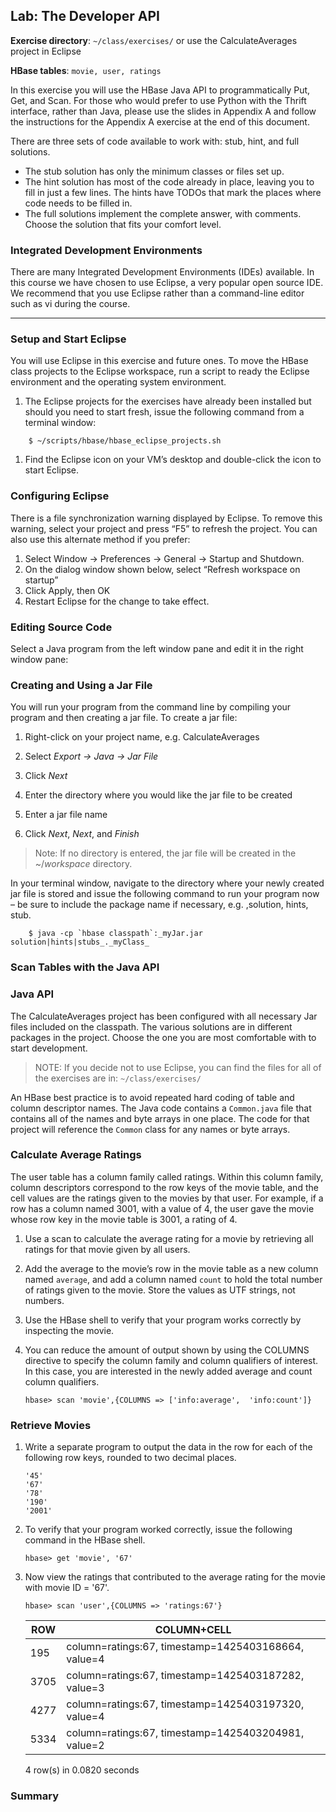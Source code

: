 ## Lab: The Developer API

**Exercise directory**:   `~/class/exercises/`  or use the CalculateAverages project in Eclipse

**HBase tables**:         `movie, user, ratings`

In this exercise you will use the HBase Java API to programmatically Put, Get, and Scan. For those who would prefer to use Python with the Thrift interface, rather than Java, please use the slides in Appendix A and follow the instructions for the Appendix A exercise at the end of this document.

There are three sets of code available to work with: stub, hint, and full solutions. 

- The stub solution has only the minimum classes or files set up. 
- The hint solution has most of the code already in place, leaving you to fill in just a few lines. The hints have TODOs that mark the places where code needs to be filled in. 
- The full solutions implement the complete answer, with comments. Choose the solution that fits your comfort level.

### Integrated Development Environments

There are many Integrated Development Environments (IDEs) available. In this course we have chosen to use Eclipse, a very popular open source IDE. We recommend that you use Eclipse rather than a command-line editor such as vi during the course.

----

### Setup and Start Eclipse

You will use Eclipse in this exercise and future ones. To move the HBase class projects to the Eclipse workspace, run a script to ready the Eclipse environment and the operating system environment.

1.  The Eclipse projects for the exercises have already been installed but should you need to start fresh, issue the following command from a terminal window:

```console
    $ ~/scripts/hbase/hbase_eclipse_projects.sh
```
    
1.  Find the Eclipse icon on your VM’s desktop and double-click the icon to start Eclipse.

### Configuring Eclipse

There is a file synchronization warning displayed by Eclipse. To remove this warning, select your project and press “F5” to refresh the project. You can also use this alternate method if you prefer:

1.  Select Window -> Preferences -> General -> Startup and Shutdown.
2.  On the dialog window shown below, select “Refresh workspace on startup”
3.  Click Apply, then OK
4.  Restart Eclipse for the change to take effect.

### Editing Source Code

Select a Java program from the left window pane and edit it in the right window pane:

### Creating and Using a Jar File

You will run your program from the command line by compiling your program and then creating a jar file. To create a jar file:

1. Right-click on your project name, e.g. CalculateAverages

1. Select _Export -> Java -> Jar File_

1. Click _Next_

1. Enter the directory where you would like the jar file to be created 

1. Enter a jar file name

1. Click _Next_, _Next_, and _Finish_

> Note: If no directory is entered, the jar file will be created in the ~/_workspace_ directory.

In your terminal window, navigate to the directory where your newly created jar file is stored and issue the following command to run your program now – be sure to include the package name if necessary, e.g. ,solution, hints, stub.

```console
    $ java -cp `hbase classpath`:_myJar.jar solution|hints|stubs_._myClass_
```
    
### Scan Tables with the Java API

### Java API

The CalculateAverages project has been configured with all necessary Jar files included on the classpath. The various solutions are in different packages in the project. Choose the one you are most comfortable with to start development.

> NOTE: If you decide not to use Eclipse, you can find the files for all of the exercises are in: `~/class/exercises/`

An HBase best practice is to avoid repeated hard coding of table and column descriptor names. The Java code contains a `Common.java` file that contains all of the names and byte arrays in one place. The code for that project will reference the `Common` class for any names or byte arrays.

### Calculate Average Ratings

The user table has a column family called ratings. Within this column family, column descriptors correspond to the row keys of the movie table, and the cell values are the ratings given to the movies by that user. For example, if a row has a column named 3001, with a value of 4, the user gave the movie whose row key in the movie table is 3001, a rating of 4.

1.  Use a scan to calculate the average rating for a movie by retrieving all ratings for that movie given by all users.

1.  Add the average to the movie’s row in the movie table as a new column named `average`, and add a column named `count` to hold the total number of ratings given to the movie. Store the values as UTF strings, not numbers.

1.  Use the HBase shell to verify that your program works correctly by inspecting the movie.

1.  You can reduce the amount of output shown by using the COLUMNS directive to specify the column family and column qualifiers of interest. In this case, you are interested in the newly added average and count column qualifiers.

    ```console
    hbase> scan 'movie',{COLUMNS => ['info:average',  'info:count']}
    ```
    
### Retrieve Movies

1.  Write a separate program to output the data in the row for each of the following row keys, rounded to two decimal places.

    ```console
    '45'
    '67'
    '78'
    '190'
    '2001'
    ```
    
1.  To verify that your program worked correctly, issue the following command in the HBase shell.

    ```console
    hbase> get 'movie', '67'
    ```
    
1.  Now view the ratings that contributed to the average rating for the movie with movie ID = '67'.

    ```console
    hbase> scan 'user',{COLUMNS => 'ratings:67'}
    ```

	|ROW|COLUMN+CELL|
	|---|---|
	|195|column=ratings:67, timestamp=1425403168664, value=4|
	|3705|column=ratings:67, timestamp=1425403187282, value=3|
	|4277|column=ratings:67, timestamp=1425403197320, value=4|
	|5334|column=ratings:67, timestamp=1425403204981, value=2|

	4 row(s) in 0.0820 seconds

### Summary

